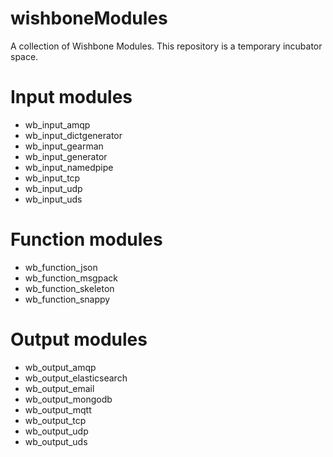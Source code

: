 wishboneModules
===============

A collection of Wishbone Modules.
This repository is a temporary incubator space.


Input modules
=============

- wb_input_amqp
- wb_input_dictgenerator
- wb_input_gearman
- wb_input_generator
- wb_input_namedpipe
- wb_input_tcp
- wb_input_udp
- wb_input_uds


Function modules
================

- wb_function_json
- wb_function_msgpack
- wb_function_skeleton
- wb_function_snappy


Output modules
==============

- wb_output_amqp
- wb_output_elasticsearch
- wb_output_email
- wb_output_mongodb
- wb_output_mqtt
- wb_output_tcp
- wb_output_udp
- wb_output_uds
